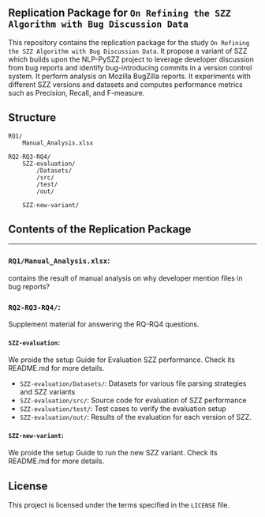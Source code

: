 ## Replication Package for `On Refining the SZZ Algorithm with Bug Discussion Data`
This repository contains the replication package for the study `On Refining the SZZ Algorithm with Bug Discussion Data`.
It propose a variant of SZZ which builds upon the NLP-PySZZ project to leverage developer discussion from bug reports and identify bug-introducing commits in a version control system. 
It perform analysis on Mozilla BugZilla reports. It experiments with different SZZ versions and datasets and computes performance metrics such as Precision, Recall, and F-measure.

## Structure
```
RQ1/
    Manual_Analysis.xlsx

RQ2-RQ3-RQ4/
    SZZ-evaluation/
        /Datasets/
        /src/
        /test/
        /out/  
 
    SZZ-new-variant/

```

## Contents of the Replication Package
---
### `RQ1/Manual_Analysis.xlsx`:
contains the result of manual analysis on why developer mention files in bug reports?

### `RQ2-RQ3-RQ4/`: 
Supplement material for answering the RQ-RQ4 questions.

#### `SZZ-evaluation`:
We proide the setup Guide for Evaluation SZZ performance. Check its README.md for more details.
   - `SZZ-evaluation/Datasets/`: Datasets for various file parsing strategies and SZZ variants
   - `SZZ-evaluation/src/`: Source code for evaluation of SZZ performance 
   - `SZZ-evaluation/test/`: Test cases to verify the evaluation setup
   - `SZZ-evaluation/out/`: Results of the evaluation for each version of SZZ. 

#### `SZZ-new-variant`: 
We proide the setup Guide to run the new SZZ variant. Check its README.md for more details.

## License

This project is licensed under the terms specified in the `LICENSE` file.


